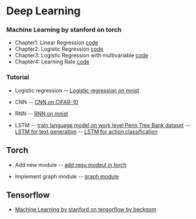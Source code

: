 # Deep Learning

### Machine Learning by stanford on torch
- Chapter1: Linear Regression [code](torch/ex1/ex1.ipynb)
- Chapter2: Logistic Regression [code](torch/ex2/ex2.ipynb)
- Chapter3: Logistic Regression with multivariable [code](torch/ex3/ex3.ipynb)
- Chapter4: Learning Rate [code](torch/ex4/NN-feval.ipynb)

### Tutorial
- Logistic regression
-- [Logistic regression on mnist](torch/practical/practical3/practical3.ipynb)

- CNN
-- [CNN on CIFAR-10](torch/Tutorial/CIFAR-10.ipynb)

- RNN
-- [RNN on mnist](torch/rnn/rnnmnist.ipynb)

- LSTM
-- [train language model on work level Penn Tree Bank dataset](torch/lstm)
-- [LSTM for text generation](torch/practical/practical6)
-- [LSTM for action classification](torch/VC)

## Torch
- Add new module
-- [add requ modeul in torch](torch/practical/practical4/requ.lua)

- Implement graph module
-- [graph module](torch/practical/practical5/practical5-nngraph.ipynb)

## Tensorflow
- [Machine Learning by stanford on tensorflow by beckgom](https://github.com/MLinTT/ML2016/tree/master/tensorFlow)

